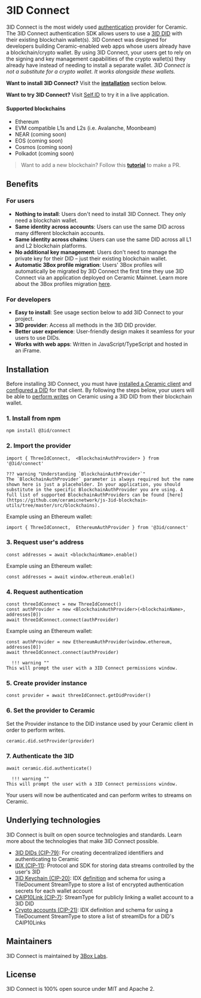 # 3ID Connect

3ID Connect is the most widely used [authentication](../../build/authentication.md) provider for Ceramic. The 3ID Connect authentication SDK allows users to use a [3ID DID](../dids/3id.md) with their existing blockchain wallet(s). 3ID Connect was designed for developers building Ceramic-enabled web apps whose users already have a blockchain/crypto wallet. By using 3ID Connect, your users get to rely on the signing and key management capabilities of the crypto wallet(s) they already have instead of needing to install a separate wallet. *3ID Connect is not a substitute for a crypto wallet. It works alongside these wallets.*

**Want to install 3ID Connect?** Visit the [**installation**](#installation) section below.

**Want to try 3ID Connect?** Visit [Self.ID](https://self.id) to try it in a live application.

#### Supported blockchains

- Ethereum
- EVM compatible L1s and L2s (i.e. Avalanche, Moonbeam)
- NEAR (coming soon)
- EOS (coming soon)
- Cosmos (coming soon)
- Polkadot (coming soon)

> Want to add a new blockchain? Follow this [**tutorial**](https://blog.ceramic.network/add-authentication-with-new-blockchains-in-3id-connect/) to make a PR.

## **Benefits**

### For users

- **Nothing to install**: Users don't need to install 3ID Connect. They only need a blockchain wallet.
- **Same identity across accounts**: Users can use the same DID across many different blockchain accounts.
- **Same identity across chains**: Users can use the same DID across all L1 and L2 blockchain platforms.
- **No additional key management**: Users don't need to manage the private key for their DID – just their existing blockchain wallet.
- **Automatic 3Box profile migration**: Users' 3Box profiles will automatically be migrated by 3ID Connect the first time they use 3ID Connect via an application deployed on Ceramic Mainnet. Learn more about the 3Box profiles migration [here](../legacy/3id-connect-migration.md).

### For developers

- **Easy to install**: See usage section below to add 3ID Connect to your project.
- **3ID provider**: Access all methods in the 3ID DID provider.
- **Better user experience**: User-friendly design makes it seamless for your users to use DIDs.
- **Works with web apps**: Written in JavaScript/TypeScript and hosted in an iFrame.

## **Installation**

Before installing 3ID Connect, you must have [installed a Ceramic client](../../build/installation.md) and [configured a DID](c../../build/onfigure-did.md) for that client. By following the steps below, your users will be able to [perform writes](../../build/writes.md) on Ceramic using a 3ID DID from their blockchain wallet.


### 1. Install from npm

```
npm install @3id/connect
```

### 2. Import the provider

```
import { ThreeIdConnect,  <BlockchainAuthProvider> } from '@3id/connect'
```

    ??? warning "Understanding `BlockchainAuthProvider`"
    The `BlockchainAuthProvider` parameter is always required but the name shown here is just a placeholder. In your application, you should substitute in the specific BlockchainAuthProvider you are using. A full list of supported BlockchainAuthProviders can be found [here](https://github.com/ceramicnetwork/js-3id-blockchain-utils/tree/master/src/blockchains).

Example using an Ethereum wallet:

```
import { ThreeIdConnect,  EthereumAuthProvider } from '@3id/connect'
```

### 3. Request user's address

```
const addresses = await <blockchainName>.enable()
```

Example using an Ethereum wallet:

```
const addresses = await window.ethereum.enable()
```

### 4. Request authentication

```
const threeIdConnect = new ThreeIdConnect()
const authProvider = new <BlockchainAuthProvider>(<blockchainName>, addresses[0])
await threeIdConnect.connect(authProvider)
```

Example using an Ethereum wallet:

```
const authProvider = new EthereumAuthProvider(window.ethereum, addresses[0])
await threeIdConnect.connect(authProvider)
```
  
  
      !!! warning ""
    This will prompt the user with a 3ID Connect permissions window.
  
  
### 5. Create provider instance

```
const provider = await threeIdConnect.getDidProvider()
```

### 6. Set the provider to Ceramic
Set the Provider instance to the DID instance used by your Ceramic client in order to perform writes.

```
ceramic.did.setProvider(provider)
```

### 7. Authenticate the 3ID

```
await ceramic.did.authenticate()
```

      !!! warning ""
    This will prompt the user with a 3ID Connect permissions window.
    
Your users will now be authenticated and can perform writes to streams on Ceramic.

## **Underlying technologies**

3ID Connect is built on open source technologies and standards. Learn more about the technologies that make 3ID Connect possible.

- [3ID DIDs (CIP-79)](../dids/3id.md): For creating decentralized identifiers and authenticating to Ceramic
- [IDX (CIP-11)](../../tools/identity/idx.md): Protocol and SDK for storing data streams controlled by the user's 3ID
- [3ID Keychain (CIP-20)](https://github.com/ceramicnetwork/CIP/blob/main/CIPs/CIP-20/CIP-20.md): IDX [definition](../../tools/identity/idx.md#definitions) and schema for using a TileDocument StreamType to store a list of encrypted authentication secrets for each wallet account
- [CAIP10Link (CIP-7)](../../streamtypes/caip-10-link/overview.md): StreamType for publicly linking a wallet account to a 3ID DID
- [Crypto accounts (CIP-21)](https://github.com/ceramicnetwork/CIP/blob/main/CIPs/CIP-21/CIP-21.md): IDX definition and schema for using a TileDocument StreamType to store a list of streamIDs for a DID's CAIP10Links
    
## **Maintainers**
3ID Connect is maintained by [3Box Labs](https://3boxlabs.com).

## **License**
3ID Connect is 100% open source under MIT and Apache 2.

</br>
</br>
</br>
